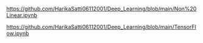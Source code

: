 https://github.com/HarikaSatti06112001/Deep_Learning/blob/main/Non%20Linear.ipynb

https://github.com/HarikaSatti06112001/Deep_Learning/blob/main/TensorFlow.ipynb
